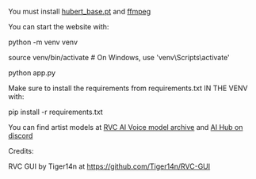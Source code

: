 You must install [hubert_base.pt](https://huggingface.co/lj1995/VoiceConversionWebUI/blob/main/hubert_base.pt) and [ffmpeg](https://www.ffmpeg.org/)



You can start the website with:

python -m venv venv

source venv/bin/activate  # On Windows, use 'venv\Scripts\activate'

python app.py


Make sure to install the requirements from requirements.txt IN THE VENV with:

pip install -r requirements.txt


You can find artist models at [RVC AI Voice model archive](https://docs.google.com/spreadsheets/d/1leF7_c2Qf5iQRVkmOF51ZSynOvEjz8fHqwriX1wUMPw/edit#gid=1227575351) and [AI Hub on discord](https://discord.com/invite/aihub)


Credits:

RVC GUI by Tiger14n at https://github.com/Tiger14n/RVC-GUI
